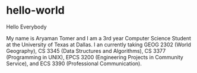 # hello-world

Hello Everybody

My name is Aryaman Tomer and I am a 3rd year Computer Science Student at the University of Texas at Dallas.
I an currently taking GEOG 2302 (World Geography), CS 3345 (Data Structures and Algorithms), CS 3377 (Programming in UNIX), EPCS 3200 (Engineering Projects in Community Service), and ECS 3390 (Professional Communication).


